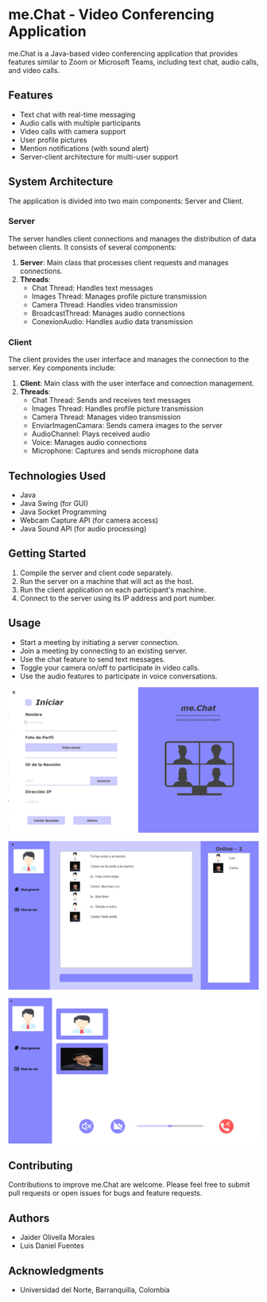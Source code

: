 # me.Chat - Video Conferencing Application

me.Chat is a Java-based video conferencing application that provides features similar to Zoom or Microsoft Teams, including text chat, audio calls, and video calls.

## Features

- Text chat with real-time messaging
- Audio calls with multiple participants
- Video calls with camera support
- User profile pictures
- Mention notifications (with sound alert)
- Server-client architecture for multi-user support

## System Architecture

The application is divided into two main components: Server and Client.

### Server

The server handles client connections and manages the distribution of data between clients. It consists of several components:

1. **Server**: Main class that processes client requests and manages connections.
2. **Threads**:
   - Chat Thread: Handles text messages
   - Images Thread: Manages profile picture transmission
   - Camera Thread: Handles video transmission
   - BroadcastThread: Manages audio connections
   - ConexionAudio: Handles audio data transmission

### Client

The client provides the user interface and manages the connection to the server. Key components include:

1. **Client**: Main class with the user interface and connection management.
2. **Threads**:
   - Chat Thread: Sends and receives text messages
   - Images Thread: Handles profile picture transmission
   - Camera Thread: Manages video transmission
   - EnviarImagenCamara: Sends camera images to the server
   - AudioChannel: Plays received audio
   - Voice: Manages audio connections
   - Microphone: Captures and sends microphone data

## Technologies Used

- Java
- Java Swing (for GUI)
- Java Socket Programming
- Webcam Capture API (for camera access)
- Java Sound API (for audio processing)

## Getting Started

1. Compile the server and client code separately.
2. Run the server on a machine that will act as the host.
3. Run the client application on each participant's machine.
4. Connect to the server using its IP address and port number.

## Usage

- Start a meeting by initiating a server connection.
- Join a meeting by connecting to an existing server.
- Use the chat feature to send text messages.
- Toggle your camera on/off to participate in video calls.
- Use the audio features to participate in voice conversations.

![Interfaz](https://raw.githubusercontent.com/luisda190519/ProyectoFinalEstDatos/main/imagenes/interfaz.png)

![Interfaz2](https://raw.githubusercontent.com/luisda190519/ProyectoFinalEstDatos/main/imagenes/interfaz2.png)

![Interfaz3](https://raw.githubusercontent.com/luisda190519/ProyectoFinalEstDatos/main/imagenes/interfaz3.png)


## Contributing

Contributions to improve me.Chat are welcome. Please feel free to submit pull requests or open issues for bugs and feature requests.

## Authors

- Jaider Olivella Morales
- Luis Daniel Fuentes

## Acknowledgments

- Universidad del Norte, Barranquilla, Colombia


